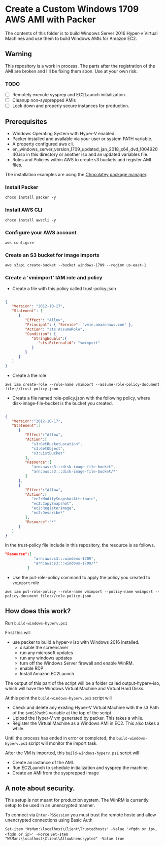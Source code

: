 # Create a Custom Windows 1709 AWS AMI with Packer

The contents of this folder is to build Windows Server 2016 Hyper-v Virtual Machines and use them to build Windows AMIs for Amazon EC2.

## Warning

This repository is a work in process.  The parts after the registration of the AMI are broken and I'll be fixing them soon.  Use at your own risk.

### TODO

- [ ] Remotely execute sysprep and EC2Launch initialization.
- [ ] Cleanup non-sysprepped AMIs
- [ ] Lock down and properly secure instances for production.

## Prerequisites

* Windows Operating System with Hyper-V enabled.
* Packer installed and available via your user or system PATH variable.
* A property configured aws cli.
* en_windows_server_version_1709_updated_jan_2018_x64_dvd_100492040.iso in this directory or another iso and an updated variables file.
* Roles and Policies within AWS to create s3 buckets and register AMI files.

The installation examples are using the [Chocolatey package manager](https://chocolatey.org/).

### Install Packer

`choco install packer -y`

### Install AWS CLI

`choco install awscli -y`

### Configure your AWS account

`aws configure`

### Create an S3 bucket for image imports

`aws s3api create-bucket --bucket windows-1709 --region us-east-1`

### Create a 'vmimport' IAM role and policy

* Create a file with this policy called trust-policy.json

```json

{
   "Version": "2012-10-17",
   "Statement": [
      {
         "Effect": "Allow",
         "Principal": { "Service": "vmie.amazonaws.com" },
         "Action": "sts:AssumeRole",
         "Condition": {
            "StringEquals":{
               "sts:Externalid": "vmimport"
            }
         }
      }
   ]
}

```

* Create a the role

`aws iam create-role --role-name vmimport --assume-role-policy-document file://trust-policy.json`

* Create a file named role-policy.json with the following policy, where disk-image-file-bucket is the bucket you created.

```json

{
   "Version":"2012-10-17",
   "Statement":[
      {
         "Effect":"Allow",
         "Action":[
            "s3:GetBucketLocation",
            "s3:GetObject",
            "s3:ListBucket" 
         ],
         "Resource":[
            "arn:aws:s3:::disk-image-file-bucket",
            "arn:aws:s3:::disk-image-file-bucket/*"
         ]
      },
      {
         "Effect":"Allow",
         "Action":[
            "ec2:ModifySnapshotAttribute",
            "ec2:CopySnapshot",
            "ec2:RegisterImage",
            "ec2:Describe*"
         ],
         "Resource":"*"
      }
   ]
}

```

In the trust-policy file include in this repository, the resource is as follows.

```json
"Resource":[
             "arn:aws:s3:::windows-1709",
             "arn:aws:s3:::windows-1709/*"
          ]
```

* Use the put-role-policy command to apply the policy you created to `vmimport` role

`aws iam put-role-policy --role-name vmimport --policy-name vmimport --policy-document file://role-policy.json`

## How does this work?

Run `build-windows-hyperv.ps1`

First this will

* use packer to build a hyper-v iso with Windows 2016 installed.
  * disable the screensaver
  * run any microsoft updates
  * run any windows updates
  * turn off the Windows Server firewall and enable WinRM.
  * enable RDP
  * Install Amazon EC2Launch

The output of this part of the script will be a folder called output-hyperv-iso, which will have the Windows Virtual Machine and Virtual Hard Disks.

At this point the `build-windows-hyperv.ps1` script will

* Check and delete any existing Hyper-V Virtual Machine with the s3 Path of the `$vmS3PathS` variable at the top of the script.
* Upload the Hyper-V vm generated by packer. This takes a while.
* Register the Virtual Machine as a Windows AMI in EC2.  This also takes a while.

Until the process has ended in error or completed, the `build-windows-hyperv.ps1` script will monitor the import task.

After the VM is imported, this `build-windows-hyperv.ps1` script will

* Create an instance of the AMI.
* Run EC2Launch to schedule initialization and sysprep the machine.
* Create an AMI from the sysprepped image

## A note about security.

This setup is not meant for production system.  The WinRM is currently setup to be used in an unencrypted manner.

To connect via `Enter-PSSession` you must trust the remote hoste and allow unencrypted connections using Basic Auth

`Set-item "WsMan:\localhost\Client\Trustedhosts" -Value '<fqdn or ip>,<fqdn or ip>' -Force`
`Set-Item "WSMan:\localhost\Client\AllowUnencrypted" -Value true`
